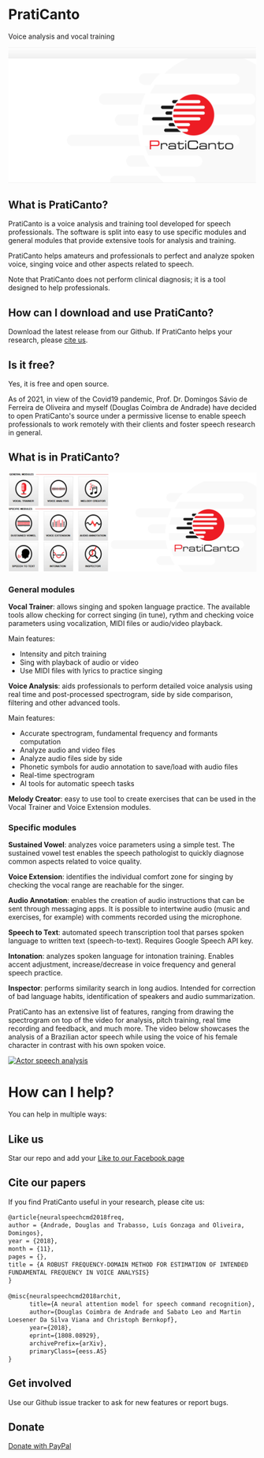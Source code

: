 # PratiCanto
Voice analysis and vocal training

![PratiCanto](/image_assets/praticantoLarge.PNG)

## What is PratiCanto?

PratiCanto is a voice analysis and training tool developed for speech professionals. The software is split into easy to use specific modules and general modules that provide extensive tools for analysis and training.

PratiCanto helps amateurs and professionals to perfect and analyze spoken voice, singing voice and other aspects related to speech.

Note that PratiCanto does not perform clinical diagnosis; it is a tool designed to help professionals.

## How can I download and use PratiCanto?

Download the latest release from our Github. If PratiCanto helps your research, please [cite us](#citeus).

## Is it free?

Yes, it is free and open source.

As of 2021, in view of the Covid19 pandemic, Prof. Dr. Domingos Sávio de Ferreira de Oliveira and myself (Douglas Coimbra de Andrade) have decided to open PratiCanto's source under a permissive license to enable speech professionals to work remotely with their clients and foster speech research in general.

## What is in PratiCanto?

![PratiCanto Intro Screen](/image_assets/PraticantoScreen.PNG)

### General modules

**Vocal Trainer**: allows singing and spoken language practice. The available tools allow checking for correct singing (in tune), rythm and checking voice parameters using vocalization, MIDI files or audio/video playback.

Main features:

- Intensity and pitch training
- Sing with playback of audio or video
- Use MIDI files with lyrics to practice singing

**Voice Analysis**: aids professionals to perform detailed voice analysis using real time and post-processed spectrogram, side by side comparison, filtering and other advanced tools.

Main features:

- Accurate spectrogram, fundamental frequency and formants computation
- Analyze audio and video files
- Analyze audio files side by side
- Phonetic symbols for audio annotation to save/load with audio files
- Real-time spectrogram
- AI tools for automatic speech tasks

**Melody Creator**: easy to use tool to create exercises that can be used in the Vocal Trainer and Voice Extension modules.

### Specific modules

**Sustained Vowel**: analyzes voice parameters using a simple test. The sustained vowel test enables the speech pathologist to quickly diagnose common aspects related to voice quality.

**Voice Extension**: identifies the individual comfort zone for singing by checking the vocal range are reachable for the singer.

**Audio Annotation**: enables the creation of audio instructions that can be sent through messaging apps. It is possible to intertwine audio (music and exercises, for example) with comments recorded using the microphone.

**Speech to Text**: automated speech transcription tool that parses spoken language to written text (speech-to-text). Requires Google Speech API key.

**Intonation**: analyzes spoken language for intonation training. Enables accent adjustment, increase/decrease in voice frequency and general speech practice.

**Inspector**: performs similarity search in long audios. Intended for correction of bad language habits, identification of speakers and audio summarization.

PratiCanto has an extensive list of features, ranging from drawing the spectrogram on top of the video for analysis, pitch training, real time recording and feedback, and much more. The video below showcases the analysis of a Brazilian actor speech while using the voice of his female character in contrast with his own spoken voice.

[![Actor speech analysis](http://img.youtube.com/vi/m5aDjBqFGhM/0.jpg)](http://www.youtube.com/watch?v=m5aDjBqFGhM "Actor speech analysis")

# How can I help?

You can help in multiple ways:

## Like us

Star our repo and add your [Like to our Facebook page](http://www.facebook.com/praticanto)

## <a name="citeus"></a>Cite our papers

If you find PratiCanto useful in your research, please cite us:

```
@article{neuralspeechcmd2018freq,
author = {Andrade, Douglas and Trabasso, Luís Gonzaga and Oliveira, Domingos},
year = {2018},
month = {11},
pages = {},
title = {A ROBUST FREQUENCY-DOMAIN METHOD FOR ESTIMATION OF INTENDED FUNDAMENTAL FREQUENCY IN VOICE ANALYSIS}
}

@misc{neuralspeechcmd2018archit,
      title={A neural attention model for speech command recognition}, 
      author={Douglas Coimbra de Andrade and Sabato Leo and Martin Loesener Da Silva Viana and Christoph Bernkopf},
      year={2018},
      eprint={1808.08929},
      archivePrefix={arXiv},
      primaryClass={eess.AS}
}
```

## Get involved

Use our Github issue tracker to ask for new features or report bugs.

## Donate

[Donate with PayPal](https://www.paypal.com/donate?business=douglas125%40gmail.com&item_name=PratiCanto&currency_code=EUR)